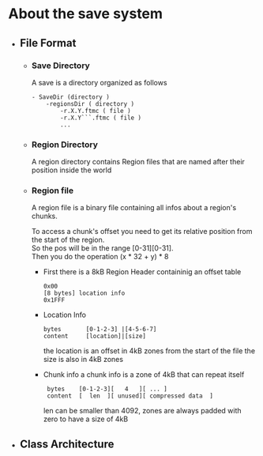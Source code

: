 # About the save system

- ## File Format
	- ### Save Directory
		A save is a directory organized as follows
		```
		- SaveDir (directory )
			-regionsDir ( directory )
				-r.X.Y.ftmc ( file )
				-r.X.Y```.ftmc ( file )
				...
		```
	- ### Region Directory
		A region directory contains Region files that are named after their position inside the world
	- ### Region file
		A region file is a binary file containing all infos about a region's chunks.  

		To access a chunk's offset you need to get its relative position from the start of the region.  
		So the pos will be in the range [0-31][0-31].  
		Then you do the operation (x * 32 + y) * 8

		- First there is a 8kB Region Header containinig an offset table
			```
			0x00
			[8 bytes] location info
			0x1FFF
			```
		- Location Info
			```
			bytes		[0-1-2-3] |[4-5-6-7]
			content		[location]|[size]
			```
			the location is an offset in 4kB zones from the start of the file
			the size is also in 4kB zones
		- Chunk info
			a chunk info is a zone of 4kB that can repeat itself
		   ```
			bytes    [0-1-2-3][   4   ][ ... ]
			content  [  len  ][ unused][ compressed data  ]

		   ```

		   len can be smaller than 4092, zones are always padded with zero to have a size of 4kB


			 
		
- ## Class Architecture

